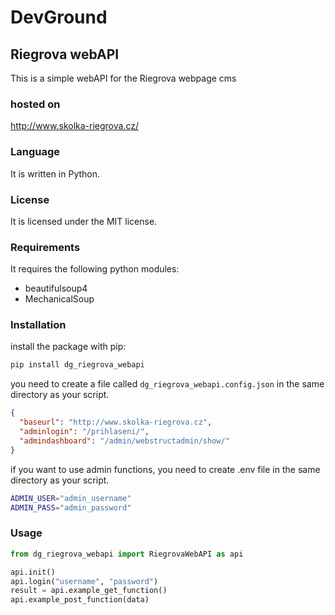 # DevGround

## Riegrova webAPI

This is a simple webAPI for the Riegrova webpage cms

### hosted on

http://www.skolka-riegrova.cz/

### Language

It is written in Python.

### License

It is licensed under the MIT license.

### Requirements

It requires the following python modules:

- beautifulsoup4
- MechanicalSoup

### Installation

install the package with pip:

```bash
pip install dg_riegrova_webapi
```

you need to create a file called `dg_riegrova_webapi.config.json` in the same directory as your script.

```json
{
  "baseurl": "http://www.skolka-riegrova.cz",
  "adminlogin": "/prihlaseni/",
  "admindashboard": "/admin/webstructadmin/show/"
}
```

if you want to use admin functions, you need to create .env file in the same directory as your script.

```bash
ADMIN_USER="admin_username"
ADMIN_PASS="admin_password"
```

### Usage

```python
from dg_riegrova_webapi import RiegrovaWebAPI as api

api.init()
api.login("username", "password")
result = api.example_get_function()
api.example_post_function(data)
```
